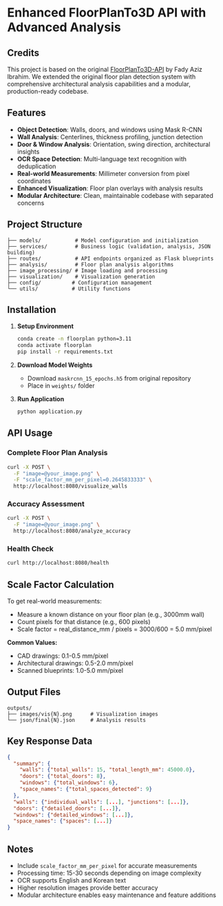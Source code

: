 # Enhanced FloorPlanTo3D API with Advanced Analysis

## Credits

This project is based on the original [FloorPlanTo3D-API](https://github.com/fadyazizz/FloorPlanTo3D-API) by Fady Aziz Ibrahim. We extended the original floor plan detection system with comprehensive architectural analysis capabilities and a modular, production-ready codebase.

## Features

- **Object Detection**: Walls, doors, and windows using Mask R-CNN
- **Wall Analysis**: Centerlines, thickness profiling, junction detection
- **Door & Window Analysis**: Orientation, swing direction, architectural insights
- **OCR Space Detection**: Multi-language text recognition with deduplication
- **Real-world Measurements**: Millimeter conversion from pixel coordinates
- **Enhanced Visualization**: Floor plan overlays with analysis results
- **Modular Architecture**: Clean, maintainable codebase with separated concerns

## Project Structure

```
├── models/           # Model configuration and initialization
├── services/         # Business logic (validation, analysis, JSON building)
├── routes/           # API endpoints organized as Flask blueprints
├── analysis/         # Floor plan analysis algorithms
├── image_processing/ # Image loading and processing
├── visualization/    # Visualization generation
├── config/          # Configuration management
└── utils/           # Utility functions
```

## Installation

1. **Setup Environment**
   ```bash
   conda create -n floorplan python=3.11
   conda activate floorplan
   pip install -r requirements.txt
   ```

2. **Download Model Weights**
   - Download `maskrcnn_15_epochs.h5` from original repository
   - Place in `weights/` folder

3. **Run Application**
   ```bash
   python application.py
   ```

## API Usage

### Complete Floor Plan Analysis
```bash
curl -X POST \
  -F "image=@your_image.png" \
  -F "scale_factor_mm_per_pixel=0.2645833333" \
  http://localhost:8080/visualize_walls
```

### Accuracy Assessment
```bash
curl -X POST \
  -F "image=@your_image.png" \
  http://localhost:8080/analyze_accuracy
```

### Health Check
```bash
curl http://localhost:8080/health
```

## Scale Factor Calculation

To get real-world measurements:
- Measure a known distance on your floor plan (e.g., 3000mm wall)
- Count pixels for that distance (e.g., 600 pixels)
- Scale factor = real_distance_mm / pixels = 3000/600 = 5.0 mm/pixel

**Common Values:**
- CAD drawings: 0.1-0.5 mm/pixel
- Architectural drawings: 0.5-2.0 mm/pixel
- Scanned blueprints: 1.0-5.0 mm/pixel

## Output Files

```
outputs/
├── images/vis{N}.png      # Visualization images
└── json/final{N}.json     # Analysis results
```

## Key Response Data

```json
{
  "summary": {
    "walls": {"total_walls": 15, "total_length_mm": 45000.0},
    "doors": {"total_doors": 8},
    "windows": {"total_windows": 6},
    "space_names": {"total_spaces_detected": 9}
  },
  "walls": {"individual_walls": [...], "junctions": [...]},
  "doors": {"detailed_doors": [...]},
  "windows": {"detailed_windows": [...]},
  "space_names": {"spaces": [...]}
}
```

## Notes

- Include `scale_factor_mm_per_pixel` for accurate measurements
- Processing time: 15-30 seconds depending on image complexity
- OCR supports English and Korean text
- Higher resolution images provide better accuracy
- Modular architecture enables easy maintenance and feature additions
